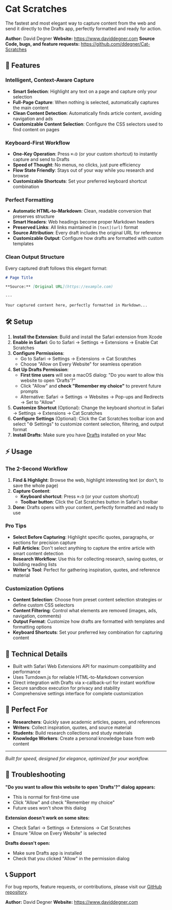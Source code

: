 # Cat Scratches

The fastest and most elegant way to capture content from the web and send it directly to the Drafts app, perfectly formatted and ready for action.

**Author:** David Degner
**Website:** https://www.daviddegner.com
**Source Code, bugs, and feature requests:** https://github.com/ddegner/Cat-Scratches

## 🚀 Features

### Intelligent, Context-Aware Capture
- **Smart Selection**: Highlight any text on a page and capture only your selection
- **Full-Page Capture**: When nothing is selected, automatically captures the main content
- **Clean Content Detection**: Automatically finds article content, avoiding navigation and ads
- **Customizable Content Selection**: Configure the CSS selectors used to find content on pages

### Keyboard-First Workflow
- **One-Key Operation**: Press `⌘⇧D` (or your custom shortcut) to instantly capture and send to Drafts
- **Speed of Thought**: No menus, no clicks, just pure efficiency
- **Flow State Friendly**: Stays out of your way while you research and browse
- **Customizable Shortcuts**: Set your preferred keyboard shortcut combination

### Perfect Formatting
- **Automatic HTML-to-Markdown**: Clean, readable conversion that preserves structure
- **Smart Headers**: Web headings become proper Markdown headers
- **Preserved Links**: All links maintained in `[text](url)` format
- **Source Attribution**: Every draft includes the original URL for reference
- **Customizable Output**: Configure how drafts are formatted with custom templates

### Clean Output Structure
Every captured draft follows this elegant format:

```markdown
# Page Title

**Source:** [Original URL](https://example.com)

---

Your captured content here, perfectly formatted in Markdown...
```

## 🛠 Setup

1. **Install the Extension**: Build and install the Safari extension from Xcode
2. **Enable in Safari**: Go to Safari → Settings → Extensions → Enable Cat Scratches
3. **Configure Permissions**: 
   - Go to Safari → Settings → Extensions → Cat Scratches
   - Choose "Allow on Every Website" for seamless operation
4. **Set Up Drafts Permission**: 
   - **First time users** will see a macOS dialog: "Do you want to allow this website to open 'Drafts'?"
   - Click "Allow" and **check "Remember my choice"** to prevent future prompts
   - Alternative: Safari → Settings → Websites → Pop-ups and Redirects → Set to "Allow"
5. **Customize Shortcut** (Optional): Change the keyboard shortcut in Safari → Settings → Extensions → Cat Scratches
6. **Configure Settings** (Optional): Click the Cat Scratches toolbar icon and select "⚙️ Settings" to customize content selection, filtering, and output format
7. **Install Drafts**: Make sure you have [Drafts](https://getdrafts.com) installed on your Mac

## ⚡ Usage

### The 2-Second Workflow

1. **Find & Highlight**: Browse the web, highlight interesting text (or don't, to save the whole page)
2. **Capture Content**: 
   - **Keyboard shortcut**: Press `⌘⇧D` (or your custom shortcut)
   - **Toolbar button**: Click the Cat Scratches button in Safari's toolbar
3. **Done**: Drafts opens with your content, perfectly formatted and ready to use

### Pro Tips

- **Select Before Capturing**: Highlight specific quotes, paragraphs, or sections for precision capture
- **Full Articles**: Don't select anything to capture the entire article with smart content detection
- **Research Workflow**: Use this for collecting research, saving quotes, or building reading lists
- **Writer's Tool**: Perfect for gathering inspiration, quotes, and reference material

### Customization Options

- **Content Selection**: Choose from preset content selection strategies or define custom CSS selectors
- **Content Filtering**: Control what elements are removed (images, ads, navigation, comments)
- **Output Format**: Customize how drafts are formatted with templates and formatting options
- **Keyboard Shortcuts**: Set your preferred key combination for capturing content

## 🔧 Technical Details

- Built with Safari Web Extensions API for maximum compatibility and performance
- Uses Turndown.js for reliable HTML-to-Markdown conversion
- Direct integration with Drafts via x-callback-url for instant workflow
- Secure sandbox execution for privacy and stability
- Comprehensive settings interface for complete customization

## 📝 Perfect For

- **Researchers**: Quickly save academic articles, papers, and references
- **Writers**: Collect inspiration, quotes, and source material
- **Students**: Build research collections and study materials
- **Knowledge Workers**: Create a personal knowledge base from web content

---

*Built for speed, designed for elegance, optimized for your workflow.*

## 🔧 Troubleshooting

**"Do you want to allow this website to open 'Drafts'?" dialog appears:**
- This is normal for first-time use
- Click "Allow" and check "Remember my choice"
- Future uses won't show this dialog

**Extension doesn't work on some sites:**
- Check Safari → Settings → Extensions → Cat Scratches
- Ensure "Allow on Every Website" is selected

**Drafts doesn't open:**
- Make sure Drafts app is installed
- Check that you clicked "Allow" in the permission dialog

## 📞 Support

For bug reports, feature requests, or contributions, please visit our [GitHub repository](https://github.com/ddegner/Cat-Scratches).

**Author:** David Degner
**Website:** https://www.daviddegner.com
